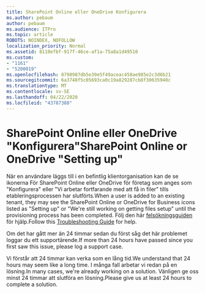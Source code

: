 ```yaml
---
title: SharePoint Online eller OneDrive Konfigurera
ms.author: pebaum
author: pebaum
ms.audience: ITPro
ms.topic: article
ROBOTS: NOINDEX, NOFOLLOW
localization_priority: Normal
ms.assetid: 8110efbf-917f-46ce-af1a-75a8a1d49510
ms.custom:
- "1161"
- "5200019"
ms.openlocfilehash: 8798987db5e39e5f49aceac458ae985e2c3d6b21
ms.sourcegitcommit: 6a3748f5c05693ca0c19a829287cb8f30635940c
ms.translationtype: MT
ms.contentlocale: sv-SE
ms.lasthandoff: 04/22/2020
ms.locfileid: "43787388"
---
```

# <a name="sharepoint-online-or-onedrive-setting-up"></a><span data-ttu-id="e0142-102">SharePoint Online eller OneDrive "Konfigurera"</span><span class="sxs-lookup"><span data-stu-id="e0142-102">SharePoint Online or OneDrive "Setting up"</span></span>

<span data-ttu-id="e0142-103">När en användare läggs till i en befintlig klientorganisation kan de se ikonerna För SharePoint Online eller OneDrive för företag som anges som "Konfigurera" eller "Vi arbetar fortfarande med att få in filer" tills etableringsprocessen har slutförts.</span><span class="sxs-lookup"><span data-stu-id="e0142-103">When a user is added to an existing tenant, they may see the SharePoint Online or OneDrive for Business icons listed as "Setting up" or "We're still working on getting files setup" until the provisioning process has been completed.</span></span> <span data-ttu-id="e0142-104">Följ den här [felsökningsguiden](https://docs.microsoft.com/sharepoint/support/sites/troubleshooting-guide-for-sites-stopped-at-provisioning) för hjälp.</span><span class="sxs-lookup"><span data-stu-id="e0142-104">Follow this [Troubleshooting Guide](https://docs.microsoft.com/sharepoint/support/sites/troubleshooting-guide-for-sites-stopped-at-provisioning) for help.</span></span>

<span data-ttu-id="e0142-105">Om det har gått mer än 24 timmar sedan du först såg det här problemet loggar du ett supportärende.</span><span class="sxs-lookup"><span data-stu-id="e0142-105">If more than 24 hours have passed since you first saw this issue, please log a support case.</span></span>

<span data-ttu-id="e0142-106">Vi förstår att 24 timmar kan verka som en lång tid.</span><span class="sxs-lookup"><span data-stu-id="e0142-106">We understand that 24 hours may seem like a long time.</span></span> <span data-ttu-id="e0142-107">I många fall arbetar vi redan på en lösning.</span><span class="sxs-lookup"><span data-stu-id="e0142-107">In many cases, we're already working on a solution.</span></span> <span data-ttu-id="e0142-108">Vänligen ge oss minst 24 timmar att slutföra en lösning.</span><span class="sxs-lookup"><span data-stu-id="e0142-108">Please give us at least 24 hours to complete a solution.</span></span>
